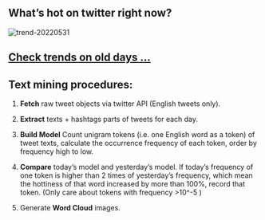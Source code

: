 ## What’s hot on twitter right now?

![trend-20220531][wordcloud]

[wordcloud]: https://raw.githubusercontent.com/xdqc/tweet-trend-everyday/master/word-cloud/trend-20220531.png?token=AF5V4P7ADR6KQBZ4CEDTNIK6AXRMU "trend-20220531"

## [Check trends on old days ...](https://github.com/xdqc/tweet-trend-everyday/tree/master/word-cloud)

## Text mining procedures:

1. **Fetch** raw tweet objects via twitter API (English tweets only).

2. **Extract** texts + hashtags parts of tweets for each day.

3. **Build Model** Count unigram tokens (i.e. one English word as a token) of tweet texts, calculate the occurrence frequency of each token, order by frequency high to low.

4. **Compare** today’s model and yesterday’s model. If today’s frequency of one token is higher than 2 times of yesterday’s frequency, which mean the hottiness of that word increased by more than 100%, record that token. (Only care about tokens with frequency >10^-5 )

5. Generate **Word Cloud** images.
